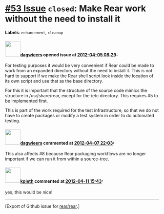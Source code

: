 [\#53 Issue](https://github.com/rear/rear/issues/53) `closed`: Make Rear work without the need to install it
============================================================================================================

**Labels**: `enhancement`, `cleanup`

#### <img src="https://avatars.githubusercontent.com/u/388198?u=0732dee3fe5002278cfbf40359ec431bdcf5f06c&v=4" width="50">[dagwieers](https://github.com/dagwieers) opened issue at [2012-04-05 08:29](https://github.com/rear/rear/issues/53):

For testing purposes it would be very convenient if Rear could be made
to work from an expanded directory without the need to install it. This
is not hard to support if we make the Rear shell script look inside the
location of its own script and use that as the base directory.

For this it is important that the structure of the source code mimics
the structure in /usr/share/rear, except for the /etc directory. This
requires \#5 to be implemented first.

This is part of the work required for the test infrastructure, so that
we do not have to create packages or modify a test system in order to do
automated testing.

#### <img src="https://avatars.githubusercontent.com/u/388198?u=0732dee3fe5002278cfbf40359ec431bdcf5f06c&v=4" width="50">[dagwieers](https://github.com/dagwieers) commented at [2012-04-07 22:03](https://github.com/rear/rear/issues/53#issuecomment-5011835):

This also affects \#8 because Rear packaging workflows are no longer
important if we can run it from within a source-tree.

#### <img src="https://avatars.githubusercontent.com/u/1444692?v=4" width="50">[kpieth](https://github.com/kpieth) commented at [2012-04-11 15:43](https://github.com/rear/rear/issues/53#issuecomment-5071815):

yes, this would be nice!

------------------------------------------------------------------------

\[Export of Github issue for
[rear/rear](https://github.com/rear/rear).\]
